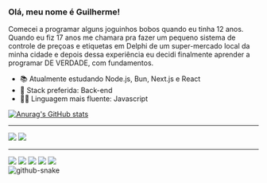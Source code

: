 ### Olá, meu nome é Guilherme!

Comecei a programar alguns joguinhos bobos quando eu tinha 12 anos.   
Quando eu fiz 17 anos me chamara pra fazer um pequeno sistema de controle de preçoas e etiquetas em Delphi de um super-mercado local da minha cidade e depois dessa experiência eu decidi finalmente aprender a programar DE VERDADE, com fundamentos.

- 📚 Atualmente estudando Node.js, Bun, Next.js e React
- 🚀 Stack preferida: Back-end
- 👨‍💻 Linguagem mais fluente: Javascript   

[![Anurag's GitHub stats](https://github-readme-stats-sooty-xi-86.vercel.app/api?username=hiroshimorowaka&hide=contribs,stars&theme=dracula&show_icons=true)](https://github.com/hiroshimorowaka/)
<hr>

<div> 
  <a href = "mailto:guilhermecabral1204@gmail.com"><img src="https://img.shields.io/badge/-Gmail-%23333?style=for-the-badge&logo=gmail&logoColor=white" target="_blank"></a>
  <a href="https://www.linkedin.com/in/guilherme-cabral-130689254/" target="_blank"><img src="https://img.shields.io/badge/-LinkedIn-%230077B5?style=for-the-badge&logo=linkedin&logoColor=white" target="_blank"></a> 
</div>
<hr>
<div> 
<img src="https://img.shields.io/badge/Windows-0078D6?style=for-the-badge&logo=windows&logoColor=white">
  
<img src="https://img.shields.io/badge/Node.js-43853D?style=for-the-badge&logo=node.js&logoColor=white">

<img src="https://img.shields.io/badge/JavaScript-323330?style=for-the-badge&logo=javascript&logoColor=F7DF1E">

<img src="https://img.shields.io/badge/Python-14354C?style=for-the-badge&logo=python&logoColor=white">

<img src="https://img.shields.io/badge/Delphi_RAD_Studio-B22222?style=for-the-badge&logo=delphi&logoColor=white">

</div>

<picture>
  <source media="(prefers-color-scheme: dark)" srcset="https://raw.githubusercontent.com/hiroshimorowaka/hiroshimorowaka/output/github-contribution-grid-snake-dark.svg" />
  <source media="(prefers-color-scheme: light)" srcset="https://raw.githubusercontent.com/hiroshimorowaka/hiroshimorowaka/output/github-contribution-grid-snake.svg" />
  <img alt="github-snake" src="github-snake.svg" />
</picture>
